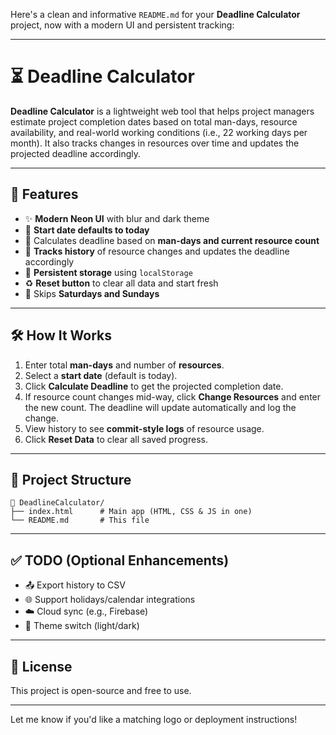Here's a clean and informative `README.md` for your **Deadline Calculator** project, now with a modern UI and persistent tracking:

---

# ⏳ Deadline Calculator

**Deadline Calculator** is a lightweight web tool that helps project managers estimate project completion dates based on total man-days, resource availability, and real-world working conditions (i.e., 22 working days per month). It also tracks changes in resources over time and updates the projected deadline accordingly.

---

## 🚀 Features

- ✨ **Modern Neon UI** with blur and dark theme
- 📆 **Start date defaults to today**
- 👥 Calculates deadline based on **man-days and current resource count**
- 🔁 **Tracks history** of resource changes and updates the deadline accordingly
- 💾 **Persistent storage** using `localStorage`
- ♻️ **Reset button** to clear all data and start fresh
- 📅 Skips **Saturdays and Sundays**

---

## 🛠️ How It Works

1. Enter total **man-days** and number of **resources**.
2. Select a **start date** (default is today).
3. Click **Calculate Deadline** to get the projected completion date.
4. If resource count changes mid-way, click **Change Resources** and enter the new count. The deadline will update automatically and log the change.
5. View history to see **commit-style logs** of resource usage.
6. Click **Reset Data** to clear all saved progress.

---

## 📂 Project Structure

```
📁 DeadlineCalculator/
├── index.html      # Main app (HTML, CSS & JS in one)
└── README.md       # This file
```

---

## ✅ TODO (Optional Enhancements)

- 📤 Export history to CSV
- 🌐 Support holidays/calendar integrations
- ☁️ Cloud sync (e.g., Firebase)
- 🎨 Theme switch (light/dark)

---

## 📄 License

This project is open-source and free to use.

---

Let me know if you'd like a matching logo or deployment instructions!
